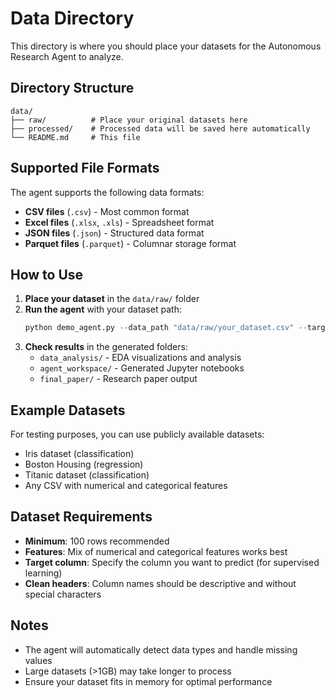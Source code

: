 # Data Directory

This directory is where you should place your datasets for the Autonomous Research Agent to analyze.

## Directory Structure

```
data/
├── raw/          # Place your original datasets here
├── processed/    # Processed data will be saved here automatically
└── README.md     # This file
```

## Supported File Formats

The agent supports the following data formats:
- **CSV files** (`.csv`) - Most common format
- **Excel files** (`.xlsx`, `.xls`) - Spreadsheet format
- **JSON files** (`.json`) - Structured data format
- **Parquet files** (`.parquet`) - Columnar storage format

## How to Use

1. **Place your dataset** in the `data/raw/` folder
2. **Run the agent** with your dataset path:
   ```python
   python demo_agent.py --data_path "data/raw/your_dataset.csv" --target_column "your_target_column"
   ```
3. **Check results** in the generated folders:
   - `data_analysis/` - EDA visualizations and analysis
   - `agent_workspace/` - Generated Jupyter notebooks
   - `final_paper/` - Research paper output

## Example Datasets

For testing purposes, you can use publicly available datasets:
- Iris dataset (classification)
- Boston Housing (regression)
- Titanic dataset (classification)
- Any CSV with numerical and categorical features

## Dataset Requirements

- **Minimum**: 100 rows recommended
- **Features**: Mix of numerical and categorical features works best
- **Target column**: Specify the column you want to predict (for supervised learning)
- **Clean headers**: Column names should be descriptive and without special characters

## Notes

- The agent will automatically detect data types and handle missing values
- Large datasets (>1GB) may take longer to process
- Ensure your dataset fits in memory for optimal performance 